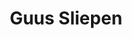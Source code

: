 ---
avatar: /images/people/guussliepen.jpg
avatar_small: /images/people/guussliepen_small.jpg
bio: Guus is the main developer of tinc, a VPN daemon that automatically creates a
  full mesh between multiple nodes. He is also a Debian Developer, and is working
  on various other FOSS projects.
homepage: https://www.tinc-vpn.org/
instagram: null
linkedin: https://no.linkedin.com/in/gsliepen
title: Guus Sliepen
twitter: null
type: guest
username: guussliepen
youtube: null
---
